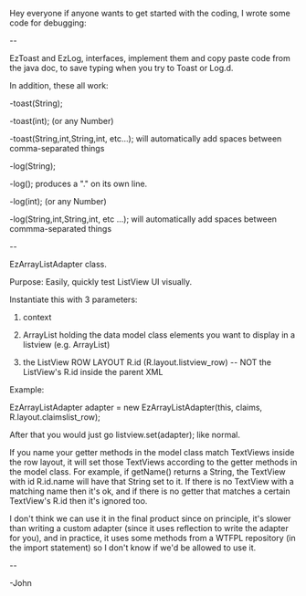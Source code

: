 Hey everyone if anyone wants to get started with the coding, I wrote some code for debugging:

--

EzToast and EzLog, interfaces, implement them and copy paste code from the java doc, to save typing when you
try to Toast or Log.d.

In addition, these all work:

-toast(String);

-toast(int); (or any Number)

-toast(String,int,String,int, etc...); will automatically add spaces between comma-separated things

-log(String);

-log(); produces a "." on its own line.

-log(int); (or any Number)

-log(String,int,String,int, etc ...); will automatically add spaces between commma-separated things

--

EzArrayListAdapter class.

Purpose: Easily, quickly test ListView UI visually.

Instantiate this with 3 parameters:

1. context

2. ArrayList holding the data model class elements you want to display in a listview (e.g. ArrayList<ClaimModel>)

3. the ListView ROW LAYOUT R.id (R.layout.listview_row) -- NOT the ListView's R.id inside the parent XML

Example:

EzArrayListAdapter adapter = new EzArrayListAdapter(this, claims, R.layout.claimslist_row);

After that you would just go listview.set(adapter); like normal.

If you name your getter methods in the model class match TextViews inside the row layout, it will set those TextViews according to the getter methods in the model class. For example, if getName() returns a String, the TextView with id R.id.name will have that String set to it. If there is no TextView with a matching name then it's ok, and if there is no getter that matches a certain TextView's R.id then it's ignored too.

I don't think we can use it in the final product since on principle, it's slower than writing a custom adapter (since it uses reflection to write the adapter for you), and in practice, it uses some methods from a WTFPL repository (in the import statement) so I don't know if we'd be allowed to use it.

--

-John
